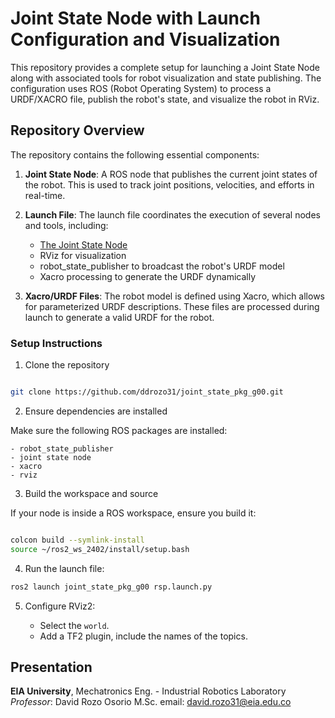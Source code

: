 # Joint State Node with Launch Configuration and Visualization

This repository provides a complete setup for launching a Joint State Node along with associated tools for robot visualization and state publishing. The configuration uses ROS (Robot Operating System) to process a URDF/XACRO file, publish the robot's state, and visualize the robot in RViz.

## Repository Overview
The repository contains the following essential components:

1. **Joint State Node**: A ROS node that publishes the current joint states of the robot. This is used to track joint positions, velocities, and efforts in real-time.

2. **Launch File**: The launch file coordinates the execution of several nodes and tools, including:

    - [The Joint State Node](https://github.com/ddrozo31/joint_state_pkg_g00/blob/main/joint_state_publisher_node.rst)
    - RViz for visualization
    - robot_state_publisher to broadcast the robot's URDF model
    - Xacro processing to generate the URDF dynamically

3. **Xacro/URDF Files**: The robot model is defined using Xacro, which allows for parameterized URDF descriptions. These files are processed during launch to generate a valid URDF for the robot.


### Setup Instructions

1. Clone the repository

```bash

git clone https://github.com/ddrozo31/joint_state_pkg_g00.git
```

2. Ensure dependencies are installed

Make sure the following ROS packages are installed:

    - robot_state_publisher
    - joint state node
    - xacro
    - rviz

3. Build the workspace and source

If your node is inside a ROS workspace, ensure you build it:

```bash

colcon build --symlink-install
source ~/ros2_ws_2402/install/setup.bash
```

4. Run the launch file:

```bash
ros2 launch joint_state_pkg_g00 rsp.launch.py

```

5. Configure RViz2:

    - Select the `world`.
    - Add a TF2 plugin, include the names of the topics.

## Presentation

**EIA University**, Mechatronics Eng. - Industrial Robotics Laboratory 
*Professor*: David Rozo Osorio M.Sc. email: david.rozo31@eia.edu.co
